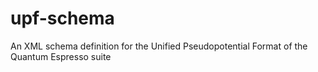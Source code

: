 upf-schema
==========

An XML schema definition for the Unified Pseudopotential Format of the Quantum Espresso suite

